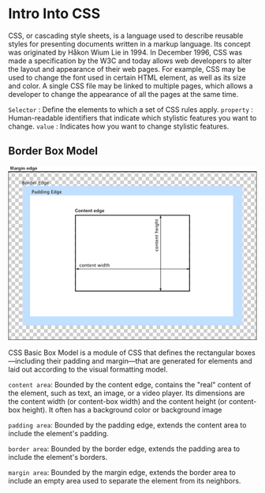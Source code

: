 # Intro Into CSS

CSS, or cascading style sheets, is a language used to describe reusable styles for presenting documents written in a markup language.
 Its concept was originated by Håkon Wium Lie in 1994.
  In December 1996, CSS was made a specification by the W3C and today allows web developers to alter the layout and appearance of their web pages.
   For example, CSS may be used to change the font used in certain HTML element, as well as its size and color.
    A single CSS file may be linked to multiple pages, which allows a developer to change the appearance of all the pages at the same time.


`Selector` : Define the elements to which a set of CSS rules apply.
`property` : Human-readable identifiers that indicate which stylistic features you want to change.
`value` : Indicates how you want to change stylistic features.

## Border Box Model

![Box Model](../images/boxmodel.png)


CSS Basic Box Model is a module of CSS that defines the rectangular boxes—including their padding and margin—that are generated for elements and laid out according to the visual formatting model.


`content area`: Bounded by the content edge, contains the "real" content of the element, such as text, an image, or a video player. Its dimensions are the content width (or content-box width) and the content height (or content-box height). It often has a background color or background image

`padding area`: Bounded by the padding edge, extends the content area to include the element's padding.

`border area`: Bounded by the border edge, extends the padding area to include the element's borders.

`margin area`: Bounded by the margin edge, extends the border area to include an empty area used to separate the element from its neighbors.